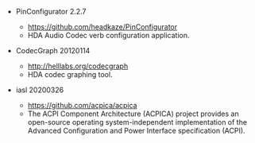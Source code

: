 - PinConfigurator 2.2.7
  - https://github.com/headkaze/PinConfigurator
  - HDA Audio Codec verb configuration application.

- CodecGraph 20120114
  - http://helllabs.org/codecgraph
  - HDA codec graphing tool.

- iasl 20200326
  - https://github.com/acpica/acpica
  - The ACPI Component Architecture (ACPICA) project provides an open-source operating system-independent implementation of the Advanced Configuration and Power Interface specification (ACPI).
